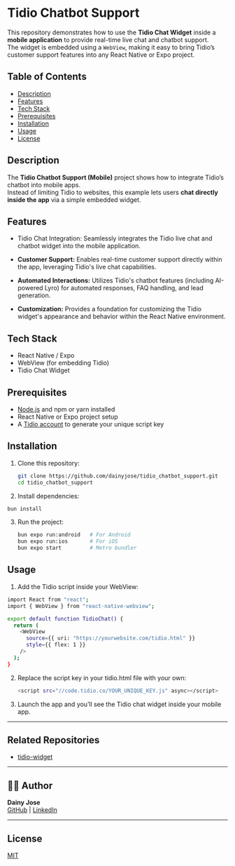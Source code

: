 # Tidio Chatbot Support

This repository demonstrates how to use the **Tidio Chat Widget** inside a **mobile application** to provide real-time live chat and chatbot support.  
The widget is embedded using a `WebView`, making it easy to bring Tidio’s customer support features into any React Native or Expo project.

## Table of Contents
- [Description](#description)
- [Features](#features)
- [Tech Stack](#tech-stack)
- [Prerequisites](#prerequisites)
- [Installation](#installation)
- [Usage](#usage)
- [License](#license)


## Description
The **Tidio Chatbot Support (Mobile)** project shows how to integrate Tidio’s chatbot into mobile apps.  
Instead of limiting Tidio to websites, this example lets users **chat directly inside the app** via a simple embedded widget.

## Features


- Tidio Chat Integration: Seamlessly integrates the Tidio live chat and chatbot widget into the mobile application.

- **Customer Support:** Enables real-time customer support directly within the app, leveraging Tidio's live chat capabilities.

- **Automated Interactions:** Utilizes Tidio's chatbot features (including AI-powered Lyro) for automated responses, FAQ handling, and lead generation.

- **Customization:** Provides a foundation for customizing the Tidio widget's appearance and behavior within the React Native environment.

## Tech Stack
- React Native / Expo
- WebView (for embedding Tidio)
- Tidio Chat Widget

## Prerequisites
- [Node.js](https://nodejs.org/) and npm or yarn installed
- React Native or Expo project setup
- A [Tidio account](https://www.tidio.com/) to generate your unique script key

## Installation
1. Clone this repository:
   ```bash
   git clone https://github.com/dainyjose/tidio_chatbot_support.git
   cd tidio_chatbot_support
   ```
2. Install dependencies:
```bash
bun install
```
3. Run the project:
   ```bash
   bun expo run:android   # For Android
   bun expo run:ios       # For iOS
   bun expo start         # Metro bundler
   ```
## Usage

1. Add the Tidio script inside your WebView:
   
```bash
import React from "react";
import { WebView } from "react-native-webview";

export default function TidioChat() {
  return (
    <WebView
      source={{ uri: "https://yourwebsite.com/tidio.html" }}
      style={{ flex: 1 }}
    />
  );
}

```
2. Replace the script key in your tidio.html file with your own:
   ```bash
   <script src="//code.tidio.co/YOUR_UNIQUE_KEY.js" async></script>
    ```

3. Launch the app and you’ll see the Tidio chat widget inside your mobile app.

---

## Related Repositories

- [tidio-widget](https://github.com/dainyjose/tidio-widget..git)

-----


## 🧑‍💻 Author

**Dainy Jose**  
[GitHub](https://github.com/dainyjose) | [LinkedIn](https://linkedin.com/in/dainyjose)

---

## License

[MIT](./LICENSE)
